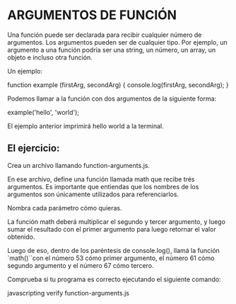 # ARGUMENTOS DE FUNCIÓN

Una función puede ser declarada para recibir cualquier número de argumentos. Los argumentos pueden ser de cualquier tipo. Por ejemplo, un argumento a una función podría ser una string, un número, un array, un objeto e incluso otra función.

Un ejemplo:

function example (firstArg, secondArg) {
  console.log(firstArg, secondArg);
}

Podemos llamar a la función con dos argumentos de la siguiente forma:

example('hello', 'world');

El ejemplo anterior imprimirá hello world a la terminal.

## El ejercicio:

Crea un archivo llamando function-arguments.js.

En ese archivo, define una función llamada math que recibe trés argumentos. Es importante que entiendas que los nombres de los argumentos son únicamente utilizados para referenciarlos. 

Nombra cada parámetro cómo quieras.

La función math deberá multiplicar el segundo y tercer argumento, y luego sumar el resultado con el primer argumento para luego retornar el valor obtenido.

Luego de eso, dentro de los paréntesis de console.log(), llamá la función `math()``con el número 53 cómo primer argumento, el número 61 cómo segundo argumento y el número 67 cómo tercero.

Comprueba si tu programa es correcto ejecutando el siguiente comando:

javascripting verify function-arguments.js
